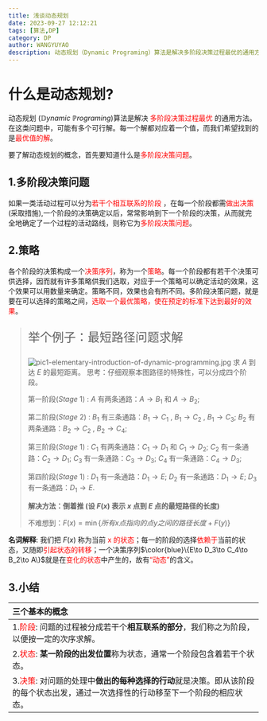 ```yaml
---
title: 浅谈动态规划
date: 2023-09-27 12:12:21
tags: [算法,DP]
category: DP
author: WANGYUYAO
description: 动态规划（Dynamic Programing）算法是解决多阶段决策过程最优的通用方法。在这类问题中，可能有多个可行解。每一个解都对应着一个值，而我们希望找到的是最优值的解，由贪心能解出的题目，DP基本可以解决；而DP能解决的问题贪心则一般解不出。
---
```


# **什么是动态规划?**

动态规划 $(\mathbb{D}ynamic~\mathbb{P}rograming)$算法是解决 <font color = "Red">多阶段决策过程最优</font> 的通用方法。在这类问题中，可能有多个可行解。每一个解都对应着一个值，而我们希望找到的是<font color = "Red">最优值的解</font>。

要了解动态规划的概念，首先要知道什么是<font color = "Red">多阶段决策问题</font>。

## 1.**多阶段决策问题**

如果一类活动过程可以分为<font color = "Red">若干个相互联系的阶段</font> ，在每一个阶段都需<font color = "Red">做出决策</font>(采取措施),一个阶段的决策确定以后，常常影响到下一个阶段的决策，从而就完全地确定了一个过程的活动路线，则称它为<font color = "Red">多阶段决策问题</font>。

## 2.**策略**

各个阶段的决策构成一个<font color = "Red">决策序列</font>，称为一个<font color = "Red">策略</font>。每一个阶段都有若干个决策可供选择，因而就有许多策略供我们选取，对应于一个策略可以确定活动的效果，这个效果可以用数量来确定。策略不同，效果也会有所不同。多阶段决策问题，就是要在可以选择的策略之间，<font color = "Red">选取一个最优策略，使在预定的标准下达到最好的效果</font>。

> <p style = "font-size:x-large">举个例子：最短路径问题求解</p>
>
> ![pic1-elementary-introduction-of-dynamic-programming.jpg](https://img1.imgtp.com/2023/09/30/RTUZShs6.jpg)
> 求 $A$ 到达 $E$ 的最短距离。
> 思考：仔细观察本图路径的特殊性，可以分成四个阶段。
>
> 第一阶段$(Stage~1)$ : 
> $A$ 有两条通路：$A \to B_1$ 和 $A \to B_2$;
>
> 第二阶段$(Stage~2)$ : 
> $B_1$ 有三条通路：$B_1 \to C_1$ , $B_1 \to C_2$ , $B_1 \to C_3$; 
> $B_2$ 有两条通路：$B_2 \to C_2$ , $B_2 \to C_4$;
>
> 第三阶段$(Stage~1)$ :
> $C_1$ 有两条通路：$C_1 \to D_1$ 和 $C_1 \to D_2$; 
> $C_2$ 有一条通路：$C_2 \to D_1$;
> $C_3$ 有一条通路：$C_3 \to D_3$;
> $C_4$ 有一条通路：$C_4 \to D_3$;
>
> 第四阶段$(Stage~1)$ : $D_1$ 有一条通路：$D_1 \to E$;
> $D_2$ 有一条通路：$D_1 \to E$;
> $D_3$ 有一条通路：$D_1 \to E$.
>
> **解决方法：倒着推 (设 $F(x)$ 表示 $x$ 点到 $E$ 点的最短路径的长度)**
>
> 不难想到：$F(x) = \min\{所有x点指向的点y之间的路径长度 + F(y)\}$

**名词解释**: 我们把 $F(x)$ 称为当前<font color = "Red"> x 的状态</font>；每一的阶段的选择<font color = "Red">依赖于</font>当前的状态，又随即<font color = "Red">引起状态的转移</font>；一个决策序列$\color{blue}\{E\to D_3\to C_4\to B_2\to A\}$就是在<font color = "Red">变化的状态</font>中产生的，故有<font color = "Red">“动态”</font>的含义。

## 3.**小结**

| **三个基本的概念**                                           |
| :----------------------------------------------------------- |
| 1.<font color = "Red">阶段</font>: 问题的过程被分成若干个**相互联系的部分**，我们称之为阶段，以便按一定的次序求解。 |
| 2.<font color = "Red">状态</font>: **某一阶段的出发位置**称为状态，通常一个阶段包含着若干个状态。 |
| 3.<font color = "Red">决策</font>: 对问题的处理中**做出的每种选择的行动**就是决策。即从该阶段的每个状态出发，通过一次选择性的行动移至下一个阶段的相应状态。 |
